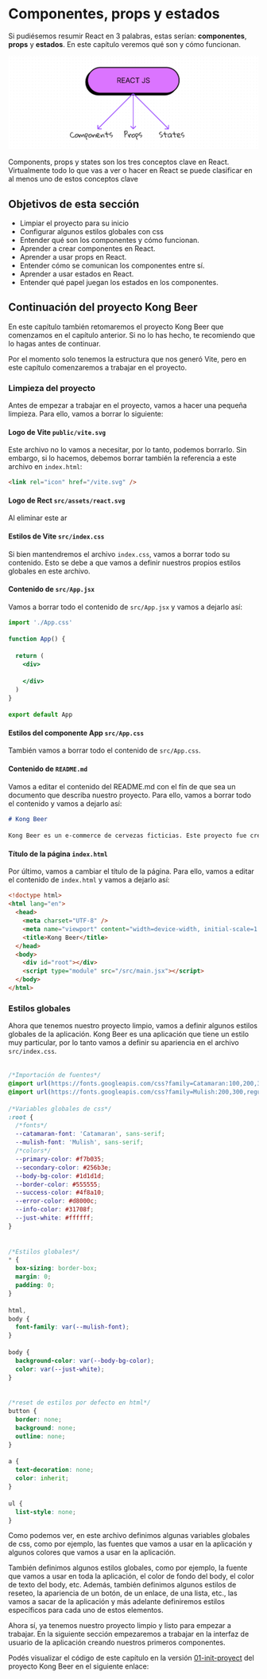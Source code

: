# Componentes, props y estados

Si pudiésemos resumir React en 3 palabras, estas serían: **componentes**, **props** y **estados**. En este capítulo veremos qué son y cómo funcionan.

![1702292263570](image/01-introducción-a-la-sección/1702292263570.png)

Components, props y states son los tres conceptos clave en React. Virtualmente todo lo que vas a ver o hacer en React se puede clasificar en al menos uno de estos conceptos clave

## Objetivos de esta sección

- Limpiar el proyecto para su inicio
- Configurar algunos estilos globales con css
- Entender qué son los componentes y cómo funcionan.
- Aprender a crear componentes en React.
- Aprender a usar props en React.
- Entender cómo se comunican los componentes entre sí.
- Aprender a usar estados en React.
- Entender qué papel juegan los estados en los componentes.

## Continuación del proyecto Kong Beer

En este capítulo también retomaremos el proyecto Kong Beer que comenzamos en el capítulo anterior. Si no lo has hecho, te recomiendo que lo hagas antes de continuar.

Por el momento solo tenemos la estructura que nos generó Vite, pero en este capítulo comenzaremos a trabajar en el proyecto.

### Limpieza del proyecto

Antes de empezar a trabajar en el proyecto, vamos a hacer una pequeña limpieza. Para ello, vamos a borrar lo siguiente:

#### Logo de Vite `public/vite.svg`

Este archivo no lo vamos a necesitar, por lo tanto, podemos borrarlo. Sin embargo, si lo hacemos, debemos borrar también la referencia a este archivo en `index.html`:

```html
<link rel="icon" href="/vite.svg" />
```

#### Logo de Rect `src/assets/react.svg`

Al eliminar este ar

#### Estilos de Vite `src/index.css`

Si bien mantendremos el archivo `index.css`, vamos a borrar todo su contenido. Esto se debe a que vamos a definir nuestros propios estilos globales en este archivo.

#### Contenido de `src/App.jsx`

Vamos a borrar todo el contenido de `src/App.jsx` y vamos a dejarlo así:

```jsx
import './App.css'

function App() {

  return (
    <div>

    </div>
  )
}

export default App
```

#### Estilos del componente App `src/App.css`

También vamos a borrar todo el contenido de `src/App.css`.

#### Contenido de `README.md`

Vamos a editar el contenido del README.md con el fín de que sea un documento que describa nuestro proyecto. Para ello, vamos a borrar todo el contenido y vamos a dejarlo así:

```md
# Kong Beer

Kong Beer es un e-commerce de cervezas ficticias. Este proyecto fue creado con el fín de aprender React.
```

#### Título de la página `index.html`

Por último, vamos a cambiar el título de la página. Para ello, vamos a editar el contenido de `index.html` y vamos a dejarlo así:

```html
<!doctype html>
<html lang="en">
  <head>
    <meta charset="UTF-8" />
    <meta name="viewport" content="width=device-width, initial-scale=1.0" />
    <title>Kong Beer</title>
  </head>
  <body>
    <div id="root"></div>
    <script type="module" src="/src/main.jsx"></script>
  </body>
</html>
```

### Estilos globales

Ahora que tenemos nuestro proyecto limpio, vamos a definir algunos estilos globales de la aplicación. Kong Beer es una aplicación que tiene un estilo muy particular, por lo tanto vamos a definir su apariencia en el archivo `src/index.css`.

```css

/*Importación de fuentes*/
@import url(https://fonts.googleapis.com/css?family=Catamaran:100,200,300,regular,500,600,700,800,900);
@import url(https://fonts.googleapis.com/css?family=Mulish:200,300,regular,500,600,700,800,900,200italic,300italic,italic,500italic,600italic,700italic,800italic,900italic);

/*Variables globales de css*/
:root {
  /*fonts*/
  --catamaran-font: 'Catamaran', sans-serif;
  --mulish-font: 'Mulish', sans-serif;
  /*colors*/
  --primary-color: #f7b035;
  --secondary-color: #256b3e;
  --body-bg-color: #1d1d1d;
  --border-color: #555555;
  --success-color: #4f8a10;
  --error-color: #d8000c;
  --info-color: #31708f;
  --just-white: #ffffff;
}


/*Estilos globales*/
* {
  box-sizing: border-box;
  margin: 0;
  padding: 0;
}

html,
body {
  font-family: var(--mulish-font);
}

body {
  background-color: var(--body-bg-color);
  color: var(--just-white);
}


/*reset de estilos por defecto en html*/
button {
  border: none;
  background: none;
  outline: none;
}

a {
  text-decoration: none;
  color: inherit;
}

ul {
  list-style: none;
}

```

Como podemos ver, en este archivo definimos algunas variables globales de css, como por ejemplo, las fuentes que vamos a usar en la aplicación y algunos colores que vamos a usar en la aplicación.

También definimos algunos estilos globales, como por ejemplo, la fuente que vamos a usar en toda la aplicación, el color de fondo del body, el color de texto del body, etc. Además, también definimos algunos estilos de reseteo, la apariencia de un botón, de un enlace, de una lista, etc., las vamos a sacar de la aplicación y más adelante definiremos estilos específicos para cada uno de estos elementos.


Ahora sí, ya tenemos nuestro proyecto limpio y listo para empezar a trabajar. En la siguiente sección empezaremos a trabajar en la interfaz de usuario de la aplicación creando nuestros primeros componentes.

Podés visualizar el código de este capítulo en la versión [01-init-proyect](https://github.com/joshuacba08/kong-beer-react-book-project/releases/tag/Version) del proyecto Kong Beer en el siguiente enlace:
